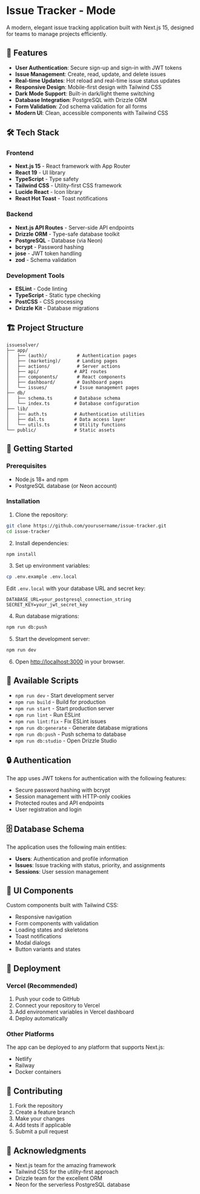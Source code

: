 # Issue Tracker - Mode

A modern, elegant issue tracking application built with Next.js 15, designed for teams to manage projects efficiently.

## 🚀 Features

- **User Authentication**: Secure sign-up and sign-in with JWT tokens
- **Issue Management**: Create, read, update, and delete issues
- **Real-time Updates**: Hot reload and real-time issue status updates
- **Responsive Design**: Mobile-first design with Tailwind CSS
- **Dark Mode Support**: Built-in dark/light theme switching
- **Database Integration**: PostgreSQL with Drizzle ORM
- **Form Validation**: Zod schema validation for all forms
- **Modern UI**: Clean, accessible components with Tailwind CSS

## 🛠️ Tech Stack

### Frontend
- **Next.js 15** - React framework with App Router
- **React 19** - UI library
- **TypeScript** - Type safety
- **Tailwind CSS** - Utility-first CSS framework
- **Lucide React** - Icon library
- **React Hot Toast** - Toast notifications

### Backend
- **Next.js API Routes** - Server-side API endpoints
- **Drizzle ORM** - Type-safe database toolkit
- **PostgreSQL** - Database (via Neon)
- **bcrypt** - Password hashing
- **jose** - JWT token handling
- **zod** - Schema validation

### Development Tools
- **ESLint** - Code linting
- **TypeScript** - Static type checking
- **PostCSS** - CSS processing
- **Drizzle Kit** - Database migrations

## 🏗️ Project Structure

```
issuesolver/
├── app/
│   ├── (auth)/           # Authentication pages
│   ├── (marketing)/      # Landing pages
│   ├── actions/          # Server actions
│   ├── api/             # API routes
│   ├── components/       # React components
│   ├── dashboard/        # Dashboard pages
│   └── issues/          # Issue management pages
├── db/
│   ├── schema.ts        # Database schema
│   └── index.ts         # Database configuration
├── lib/
│   ├── auth.ts          # Authentication utilities
│   ├── dal.ts           # Data access layer
│   └── utils.ts         # Utility functions
└── public/              # Static assets
```

## 🚀 Getting Started

### Prerequisites
- Node.js 18+ and npm
- PostgreSQL database (or Neon account)

### Installation

1. Clone the repository:
```bash
git clone https://github.com/yourusername/issue-tracker.git
cd issue-tracker
```

2. Install dependencies:
```bash
npm install
```

3. Set up environment variables:
```bash
cp .env.example .env.local
```

Edit `.env.local` with your database URL and secret key:
```env
DATABASE_URL=your_postgresql_connection_string
SECRET_KEY=your_jwt_secret_key
```

4. Run database migrations:
```bash
npm run db:push
```

5. Start the development server:
```bash
npm run dev
```

6. Open [http://localhost:3000](http://localhost:3000) in your browser.

## 📝 Available Scripts

- `npm run dev` - Start development server
- `npm run build` - Build for production
- `npm run start` - Start production server
- `npm run lint` - Run ESLint
- `npm run lint:fix` - Fix ESLint issues
- `npm run db:generate` - Generate database migrations
- `npm run db:push` - Push schema to database
- `npm run db:studio` - Open Drizzle Studio

## 🔒 Authentication

The app uses JWT tokens for authentication with the following features:
- Secure password hashing with bcrypt
- Session management with HTTP-only cookies
- Protected routes and API endpoints
- User registration and login

## 🗄️ Database Schema

The application uses the following main entities:
- **Users**: Authentication and profile information
- **Issues**: Issue tracking with status, priority, and assignments
- **Sessions**: User session management

## 🎨 UI Components

Custom components built with Tailwind CSS:
- Responsive navigation
- Form components with validation
- Loading states and skeletons
- Toast notifications
- Modal dialogs
- Button variants and states

## 🚀 Deployment

### Vercel (Recommended)
1. Push your code to GitHub
2. Connect your repository to Vercel
3. Add environment variables in Vercel dashboard
4. Deploy automatically

### Other Platforms
The app can be deployed to any platform that supports Next.js:
- Netlify
- Railway
- Docker containers

## 🤝 Contributing

1. Fork the repository
2. Create a feature branch
3. Make your changes
4. Add tests if applicable
5. Submit a pull request



## 🙏 Acknowledgments

- Next.js team for the amazing framework
- Tailwind CSS for the utility-first approach
- Drizzle team for the excellent ORM
- Neon for the serverless PostgreSQL database
